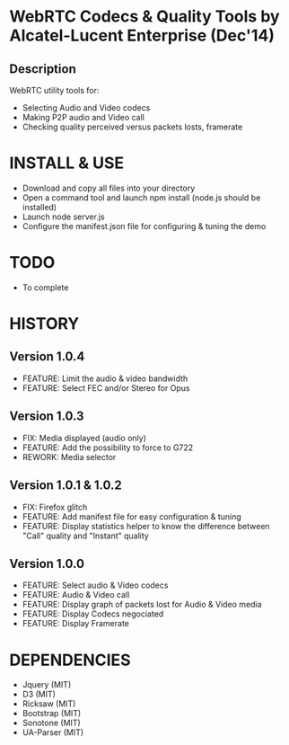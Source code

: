 # WebRTC Codecs & Quality Tools by Alcatel-Lucent Enterprise (Dec'14)

## Description

WebRTC utility tools for:
- Selecting Audio and Video codecs
- Making P2P audio and Video call
- Checking quality perceived versus packets losts, framerate 

# INSTALL & USE
- Download and copy all files into your directory
- Open a command tool and launch npm install (node.js should be installed)
- Launch node server.js
- Configure the manifest.json file for configuring & tuning the demo


# TODO
 - To complete


# HISTORY

## Version 1.0.4
 - FEATURE: Limit the audio & video bandwidth
 - FEATURE: Select FEC and/or Stereo for Opus

## Version 1.0.3
 - FIX: Media displayed (audio only)
 - FEATURE: Add the possibility to force to G722
 - REWORK: Media selector

## Version 1.0.1 & 1.0.2
 - FIX: Firefox glitch
 - FEATURE: Add manifest file for easy configuration & tuning
 - FEATURE: Display statistics helper to know the difference between "Call" quality and "Instant" quality

## Version 1.0.0
 - FEATURE: Select audio & Video codecs
 - FEATURE: Audio & Video call
 - FEATURE: Display graph of packets lost for Audio & Video media
 - FEATURE: Display Codecs negociated
 - FEATURE: Display Framerate

# DEPENDENCIES
 - Jquery (MIT)
 - D3 (MIT)
 - Ricksaw (MIT)
 - Bootstrap (MIT)
 - Sonotone (MIT)
 - UA-Parser (MIT)